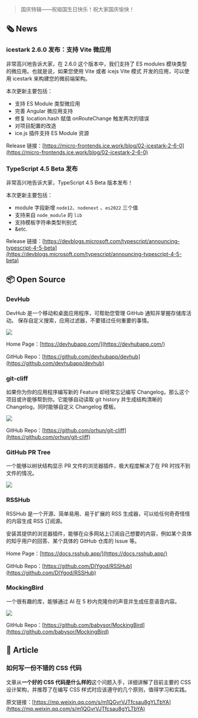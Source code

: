 > 国庆特辑——祝祖国生日快乐！祝大家国庆愉快！

## 🗞 News

### icestark 2.6.0 发布：支持 Vite 微应用

非常高兴地告诉大家，在 2.6.0 这个版本中，我们支持了 ES modules 模块类型的微应用。也就是说，如果您使用 Vite 或者 icejs Vite 模式 开发的应用，可以使用 icestark 来构建您的微前端架构。

本次更新主要包括：

- 支持 ES Module 类型微应用
- 完善 Angular 微应用支持
- 修复 location.hash 赋值 onRouteChange 触发两次的错误
- 对项目配置的改造
- ice.js 插件支持 ES Module 资源

Release 链接：[https://micro-frontends.ice.work/blog/02-icestark-2-6-0](https://micro-frontends.ice.work/blog/02-icestark-2-6-0)

### TypeScript 4.5 Beta 发布

非常高兴地告诉大家，TypeScript 4.5 Beta 版本发布！

本次更新主要包括：

- module 字段新增 `node12`、`nodenext` 、`es2022` 三个值
- 支持来自 `node_module` 的 `lib`
- 支持模板字符串类型判别式
- &etc.

Release 链接：[https://devblogs.microsoft.com/typescript/announcing-typescript-4-5-beta](https://devblogs.microsoft.com/typescript/announcing-typescript-4-5-beta)

## 📦 Open Source

### DevHub

DevHub 是一个移动和桌面应用程序，可帮助您管理 GitHub 通知并掌握存储库活动。 保存自定义搜索，应用过滤器，不要错过任何重要的事情。

![](https://cdn.jack-wjq.cn/PicGo/202110042304214.png)

Home Page：[https://devhubapp.com/](https://devhubapp.com/)

GitHub Repo：[https://github.com/devhubapp/devhub](https://github.com/devhubapp/devhub)

### git-cliff

如果你为你的应用程序编写新的 Feature 却经常忘记编写 Changelog，那么这个项目或许能够帮到你。它能够自动读取 git history 并生成结构清晰的 Changelog，同时能够自定义 Changelog 模板。

![](https://cdn.jack-wjq.cn/PicGo/202110042311932.png)

GitHub Repo：[https://github.com/orhun/git-cliff](https://github.com/orhun/git-cliff)

### GitHub PR Tree

一个能够以树状结构显示 PR 文件的浏览器插件，极大程度解决了在 PR 时找不到文件的情况。

![](https://cdn.jack-wjq.cn/PicGo/202110042321233.png)

### RSSHub

RSSHub 是一个开源、简单易用、易于扩展的 RSS 生成器，可以给任何奇奇怪怪的内容生成 RSS 订阅源。

安装其提供的浏览器插件，能够在众多网站上订阅自己想要的内容，例如某个具体的知乎用户的回答、某个具体的 GitHub 仓库的 Issue 等。

Home Page：[https://docs.rsshub.app/](https://docs.rsshub.app/)

GitHub Repo：[https://github.com/DIYgod/RSSHub](https://github.com/DIYgod/RSSHub)

### MockingBird

一个很有趣的库，能够通过 AI 在 5 秒内克隆你的声音并生成任意语音内容。

![](https://cdn.jack-wjq.cn/PicGo/202110042317560.png)

GitHub Repo：[https://github.com/babysor/MockingBird](https://github.com/babysor/MockingBird)

## 📑 Article

### 如何写一份不错的 CSS 代码

文章从**一个好的 CSS 代码是什么样的**这个问题入手，详细讲解了目前主要的 CSS 设计架构，并推荐了在编写 CSS 样式时应该遵守的几个原则，值得学习和实践。

原文链接：[https://mp.weixin.qq.com/s/m1QGvrVJTfcsau8gYLTbYA](https://mp.weixin.qq.com/s/m1QGvrVJTfcsau8gYLTbYA)